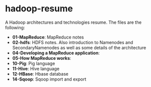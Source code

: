 hadoop-resume
=============

A Hadoop architectures and technologies resume. The files are the following:

* **01-MapReduce**: MapReduce notes
* **02-hdfs**: HDFS notes. Also introduction to Namenodes and SecondaryNamenodes as well as some details of the architecture
* **04-Developing a MapReduce application**:
* **05-How MapReduce works**:
* **10-Pig**: Pig language
* **11-Hive**: Hive language
* **12-HBase**: Hbase database
* **14-Sqoop**: Sqoop import and export
